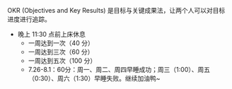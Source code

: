 OKR (Objectives and Key Results) 是目标与关键成果法，让两个人可以对目标进度进行追踪。

- 晚上 11:30 点前上床休息
  - 一周达到一次（40 分）
  - 一周达到三次（60 分）
  - 一周达到五次（100 分）
  - 7.26-8.1：60分：周一、周二、周四早睡成功；周三（1:00）、周五（0:30）、周六（1:30）早睡失败。继续加油鸭~
